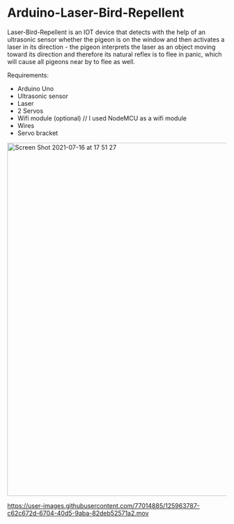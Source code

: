 

# Arduino-Laser-Bird-Repellent
Laser-Bird-Repellent is an IOT device that detects with the help of an ultrasonic sensor whether the pigeon is on the window and then activates a laser in its direction - the pigeon interprets the laser as an object moving toward its direction and therefore its natural reflex is to flee in panic, which will cause all pigeons near by to flee as well.

Requirements:
- Arduino Uno
- Ultrasonic sensor
- Laser
- 2 Servos
- Wifi module (optional) // I used NodeMCU as a wifi module
- Wires
- Servo bracket

<img width="812" alt="Screen Shot 2021-07-16 at 17 51 27" src="https://user-images.githubusercontent.com/77014885/125966999-f1d18b1b-1b0d-4dbf-80a4-8255f21efb36.png">



https://user-images.githubusercontent.com/77014885/125963787-c62c672d-6704-40d5-9aba-82deb52571a2.mov
